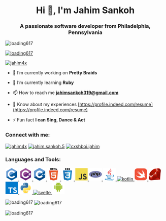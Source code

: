 <h1 align="center">Hi 👋, I'm Jahim Sankoh</h1>
<h3 align="center">A passionate software developer from Philadelphia, Pennsylvania</h3>

<p align="left"> <img src="https://komarev.com/ghpvc/?username=loading617&label=Profile%20views&color=0e75b6&style=flat" alt="loading617" /> </p>

<p align="left"> <a href="https://github.com/ryo-ma/github-profile-trophy"><img src="https://github-profile-trophy.vercel.app/?username=loading617" alt="loading617" /></a> </p>

<p align="left"> <a href="https://twitter.com/jahim4x" target="blank"><img src="https://img.shields.io/twitter/follow/jahim4x?logo=twitter&style=for-the-badge" alt="jahim4x" /></a> </p>

- 🔭 I’m currently working on **Pretty Braids**
- 🌱 I’m currently learning **Ruby**

- 📫 How to reach me **jahimsankoh319@gmail.com**

- 📄 Know about my experiences [https://profile.indeed.com/resume](https://profile.indeed.com/resume)

- ⚡ Fun fact **I can Sing, Dance & Act**

<h3 align="left">Connect with me:</h3>
<p align="left">
<a href="https://twitter.com/jahim4x" target="blank"><img align="center" src="https://raw.githubusercontent.com/rahuldkjain/github-profile-readme-generator/master/src/images/icons/Social/twitter.svg" alt="jahim4x" height="30" width="40" /></a>
<a href="https://fb.com/jahim.sankoh.5" target="blank"><img align="center" src="https://raw.githubusercontent.com/rahuldkjain/github-profile-readme-generator/master/src/images/icons/Social/facebook.svg" alt="jahim.sankoh.5" height="30" width="40" /></a>
<a href="https://instagram.com/jusbeing.jahim" target="blank"><img align="center" src="https://raw.githubusercontent.com/rahuldkjain/github-profile-readme-generator/master/src/images/icons/Social/instagram.svg" alt="cxshboi.jahim" height="30" width="40" /></a>
</p>

<h3 align="left">Languages and Tools:</h3> <a href="https://www.cprogramming.com/" target="_blank" rel="noreferrer"> <img src="https://raw.githubusercontent.com/devicons/devicon/master/icons/c/c-original.svg" alt="c" width="40" height="40"/> </a> <a href="https://www.w3schools.com/cs/" target="_blank" rel="noreferrer"> <img src="https://raw.githubusercontent.com/devicons/devicon/master/icons/csharp/csharp-original.svg" alt="csharp" width="40" height="40"/> </a> <a href="https://www.w3schools.com/cpp/" target="_blank" rel="noreferrer"> <img src="https://raw.githubusercontent.com/devicons/devicon/master/icons/cplusplus/cplusplus-original.svg" alt="cplusplus" width="40" height="40"/> </a> <a href="https://www.w3.org/html/" target="_blank" rel="noreferrer"> <img src="https://raw.githubusercontent.com/devicons/devicon/master/icons/html5/html5-original-wordmark.svg" alt="html5" width="40" height="40"/> </a> <a href="https://www.w3schools.com/cs/" target="_blank" rel="noreferrer"> </a> <a href="https://www.w3schools.com/css/" target="_blank" rel="noreferrer"> <img src="https://raw.githubusercontent.com/devicons/devicon/master/icons/css3/css3-original-wordmark.svg" alt="css3" width="40" height="40"/> <a href="https://developer.mozilla.org/en-US/docs/Web/JavaScript" target="_blank" rel="noreferrer"> <img src="https://raw.githubusercontent.com/devicons/devicon/master/icons/javascript/javascript-original.svg" alt="javascript" width="40" height="40"/> </a> <a href="https://www.php.net" target="_blank" rel="noreferrer"> <img src="https://raw.githubusercontent.com/devicons/devicon/master/icons/php/php-original.svg" alt="php" width="40" height="40"/> <a href="https://www.java.com" target="_blank" rel="noreferrer"> <img src="https://raw.githubusercontent.com/devicons/devicon/master/icons/java/java-original.svg" alt="java" width="40" height="40"/> </a> <a href="https://kotlinlang.org" target="_blank" rel="noreferrer"> <img src="https://www.vectorlogo.zone/logos/kotlinlang/kotlinlang-icon.svg" alt="kotlin" width="40" height="40"/> <a href="https://developer.apple.com/swift/" target="_blank" rel="noreferrer"> <img src="https://raw.githubusercontent.com/devicons/devicon/master/icons/swift/swift-original.svg" alt="swift" width="40" height="40"/> </a> <a href="https://www.ruby-lang.org/en/" target="_blank" rel="noreferrer"> <img src="https://raw.githubusercontent.com/devicons/devicon/master/icons/ruby/ruby-original.svg" alt="ruby" width="40" height="40"/> </a> <a href="https://www.typescriptlang.org/" target="_blank" rel="noreferrer"> <img src="https://raw.githubusercontent.com/devicons/devicon/master/icons/typescript/typescript-original.svg" alt="typescript" width="40" height="40"/> </a> <a href="https://www.python.org" target="_blank" rel="noreferrer"> <img src="https://raw.githubusercontent.com/devicons/devicon/master/icons/python/python-original.svg" alt="python" width="40" height="40"/> </a> <a href="https://svelte.dev" target="_blank" rel="noreferrer"> <img src="https://upload.wikimedia.org/wikipedia/commons/1/1b/Svelte_Logo.svg" alt="svelte" width="40" height="40"/> </a>
<a href="https://developer.android.com" target="_blank" rel="noreferrer"> <img src="https://raw.githubusercontent.com/devicons/devicon/master/icons/android/android-original-wordmark.svg" alt="android" width="40" height="40"/> </a>
  <div>
<p><img align="left" src="https://github-readme-stats.vercel.app/api/top-langs?username=loading617&show_icons=true&locale=en&layout=compact" alt="loading617" /></p>

<p>&nbsp;<img align="center" src="https://github-readme-stats.vercel.app/api?username=loading617&show_icons=true&locale=en" alt="loading617" /></p>

<p><img align="center" src="https://github-readme-streak-stats.herokuapp.com/?user=loading617&theme=highcontrast" alt="loading617" /></p>
